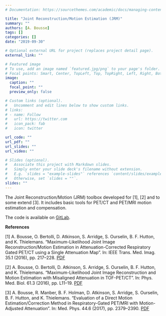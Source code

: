```yaml
---
# Documentation: https://sourcethemes.com/academic/docs/managing-content/

title: "Joint Reconstruction/Motion Estimation (JRM)"
summary: ""
authors: [A. Bousse]
tags: []
categories: []
date: "2019-09-30"

# Optional external URL for project (replaces project detail page).
external_link: ""

# Featured image
# To use, add an image named `featured.jpg/png` to your page's folder.
# Focal points: Smart, Center, TopLeft, Top, TopRight, Left, Right, BottomLeft, Bottom, BottomRight.
image:
  caption: ""
  focal_point: ""
  preview_only: false

# Custom links (optional).
#   Uncomment and edit lines below to show custom links.
# links:
# - name: Follow
#   url: https://twitter.com
#   icon_pack: fab
#   icon: twitter

url_code: ""
url_pdf: ""
url_slides: ""
url_video: ""

# Slides (optional).
#   Associate this project with Markdown slides.
#   Simply enter your slide deck's filename without extension.
#   E.g. `slides = "example-slides"` references `content/slides/example-slides.md`.
#   Otherwise, set `slides = ""`.
slides: ""
---
```

The Joint Reconstruction/Motion (JRM) toolbox developed for [1], [2]
and to some extend [3]. It includes basic tools for PET/CT and PET/MRI motion estimation and compensation.

The code is available on [GitLab](https://gitlab.com/abousse/jrm_lite).


**References**

[1] A. Bousse, O. Bertolli, D. Atkinson, S. Arridge, S. Ourselin, B. F. Hutton, and K. Thielemans. “Maximum-Likelihood Joint Image Reconstruction/Motion Estimation in Attenuation-Corrected Respiratory Gated PET/CT using a Single Attenuation Map”. In: IEEE Trans. Med. Imag. 35.1 (2016), pp. 217–228.
[PDF](https://doi.org/10.1109/TMI.2015.2464156)
  
[2] A. Bousse, O. Bertolli, D. Atkinson, S. Arridge, S. Ourselin, B. F. Hutton, and K. Thielemans.
“Maximum-Likelihood Joint Image Reconstruction and Motion Estimation with Misaligned Attenuation in TOF-PET/CT”. In: Phys. Med. Biol. 61.3 (2016), pp. L11–19.
[PDF](https://doi.org/10.1088/0031-9155/61/3/L11)

[3] A. Bousse, R. Manber, B. F. Holman, D. Atkinson, S. Arridge, S. Ourselin, B. F. Hutton, and K.
Thielemans. “Evaluation of a Direct Motion Estimation/Correction Method in Respiratory-Gated PET/MRI with Motion-Adjusted Attenuation”. In: Med. Phys. 44.6 (2017), pp. 2379–2390.
[PDF](https://doi.org/10.1002/mp.12253)
